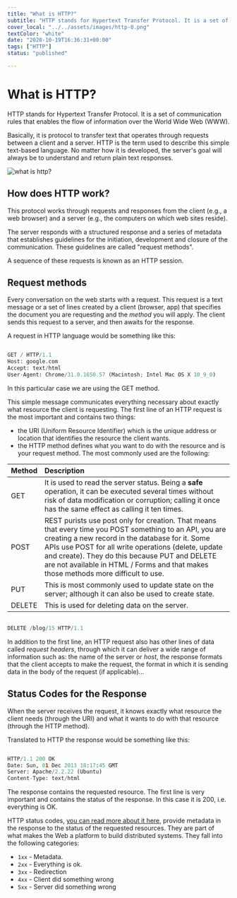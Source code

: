 ```yaml
---
title: "What is HTTP?"
subtitle: "HTTP stands for Hypertext Transfer Protocol. It is a set of communication rules that enables the flow of information over the World Wide Web (WWW)."
cover_local: "../../assets/images/http-0.png"
textColor: "white"
date: "2020-10-19T16:36:31+00:00"
tags: ["HTTP"]
status: "published"

---
```


# What is HTTP?

HTTP stands for Hypertext Transfer Protocol. It is a set of communication rules that enables the flow of information over the World Wide Web (WWW).

Basically, it is protocol to transfer text that operates through requests between a client and a server. HTTP is the term used to describe this simple text-based language. No matter how it is developed, the server's goal will always be to understand and return plain text responses.


  ![what is http?](https://github.com/breatheco-de/content/blob/master/src/assets/images/http-3.png?raw=true)

## How does HTTP work?

This protocol works through requests and responses from the client (e.g., a web browser) and a server (e.g., the computers on which web sites reside). 

The server responds with a structured response and a series of metadata that establishes guidelines for the initiation, development and closure of the communication. These guidelines are called "request methods".

A sequence of these requests is known as an HTTP session.

## Request methods

Every conversation on the web starts with a request. This request is a text message or a set of lines created by a client (browser, app) that specifies the document you are requesting and the *method* you will apply. The client sends this request to a server, and then awaits for the response.

A request in HTTP language would be something like this:


```py

GET / HTTP/1.1 
Host: google.com
Accept: text/html
User-Agent: Chrome/31.0.1650.57 (Macintosh; Intel Mac OS X 10_9_0)
```

In this particular case we are using the GET method. 

This simple message communicates everything necessary about exactly what resource the client is requesting. The first line of an HTTP request is the most important and contains two things:

+ the URI (Uniform Resource Identifier) which is the unique address or location that identifies the resource the client wants.
+ the HTTP method defines what you want to do with the resource and is your request method. The most commonly used are the following:

|**Method** |**Description** |
|:-------------|:--------------|
|GET |It is used to read the server status. Being a **safe** operation, it can be executed several times without risk of data modification or corruption; calling it once has the same effect as calling it ten times.    |
|POST |REST purists use post only for creation. That means that every time you POST something to an API, you are creating a new record in the database for it. Some APIs use POST for all write operations (delete, update and create). They do this because PUT and DELETE are not available in HTML / Forms and that makes those methods more difficult to use.      |
|PUT |This is most commonly used to update state on the server; although it can also be used to create state.     |
|DELETE |This is used for deleting data on the server.


```python

DELETE /blog/15 HTTP/1.1 
```
In addition to the first line, an HTTP request also has other lines of data called _request headers_, through which it can deliver a wide range of information such as: the name of the server or _host_, the response formats that the client accepts to make the request, the format in which it is sending data in the body of the request (if applicable)...


## Status Codes for the Response


When the server receives the request, it knows exactly what resource the client needs (through the URI) and what it wants to do with that resource (through the HTTP method). 

Translated to HTTP the response would be something like this:

```python

HTTP/1.1 200 OK
Date: Sun, 01 Dec 2013 18:17:45 GMT
Server: Apache/2.2.22 (Ubuntu)
Content-Type: text/html
```

The response contains the requested resource. The first line is very important and contains the status of the response. In this case it is 200, i.e. everything is OK.
 
HTTP status codes, [you can read more about it here](https://developer.mozilla.org/es/docs/Web/HTTP/Status), provide metadata in the response to the status of the requested resources. They are part of what makes the Web a platform to build
distributed systems. They fall into the following categories:


+ `1xx` - Metadata.
+ `2xx` - Everything is ok.
+ `3xx` - Redirection
+ `4xx` - Client did something wrong
+ `5xx` - Server did something wrong


